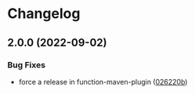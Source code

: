 # Changelog

## 2.0.0 (2022-09-02)


### Bug Fixes

* force a release in function-maven-plugin ([026220b](https://github.com/anniefu/functions-framework-java/commit/026220b6d3b9628333aa056c1ea835c344500f84))
